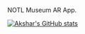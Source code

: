 NOTL Museum AR App.

[![Akshar's GitHub stats](https://github-readme-stats.vercel.app/api?username=Aksharpatel812)](https://github.com/Aksharpatel812/github-readme-stats)
